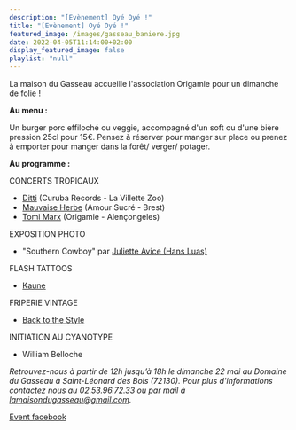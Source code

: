 ```yaml
---
description: "[Evènement] Oyé Oyé !"
title: "[Evènement] Oyé Oyé !"
featured_image: /images/gasseau_baniere.jpg
date: 2022-04-05T11:14:00+02:00
display_featured_image: false
playlist: "null"
---
```


La maison du Gasseau accueille l'association Origamie pour un dimanche de folie !

<!--more-->

**Au menu :**

Un burger porc effiloché ou veggie, accompagné d'un soft ou d'une bière pression 25cl pour 15€. Pensez à réserver pour manger sur place ou prenez à emporter pour manger dans la forêt/ verger/ potager.

**Au programme :**

CONCERTS TROPICAUX

- [Ditti](https://www.facebook.com/dittimusic/) (Curuba Records - La Villette Zoo)
- [Mauvaise Herbe](https://www.facebook.com/profile.php?id=100063594937609
) (Amour Sucré - Brest)
- [Tomi Marx](https://www.facebook.com/tomimarxmusic) (Origamie - Alençongeles)

EXPOSITION PHOTO

 - "Southern Cowboy" par [Juliette Avice (Hans Luas)](https://julietteavice.format.com/)

FLASH TATTOOS
 - [Kaune](https://www.instagram.com/kaunedeglace/)
 
FRIPERIE VINTAGE

 - [Back to the Style](https://www.facebook.com/Backttstyle)

INITIATION AU CYANOTYPE
 - William Belloche


_Retrouvez-nous à partir de 12h jusqu’à 18h le dimanche 22 mai au Domaine du Gasseau à Saint-Léonard des Bois (72130)._
_Pour plus d'informations contactez nous au 02.53.96.72.33 ou par mail à lamaisondugasseau@gmail.com._

[Event facebook](https://www.facebook.com/events/505139917726150)